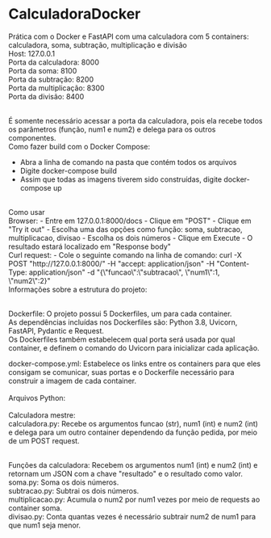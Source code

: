 # CalculadoraDocker
Prática com o Docker e FastAPI com uma calculadora com 5 containers: calculadora, soma, subtração, multiplicação e divisão<br>
Host: 127.0.0.1<br>
Porta da calculadora: 8000<br>
Porta da soma: 8100<br>
Porta da subtração: 8200<br>
Porta da multiplicação: 8300<br>
Porta da divisão: 8400<br><br>

É somente necessário acessar a porta da calculadora, pois ela recebe todos os parâmetros (função, num1 e num2) e delega para os outros componentes.<br>
Como fazer build com o Docker Compose:
  - Abra a linha de comando na pasta que contém todos os arquivos
  - Digite docker-compose build
  - Assim que todas as imagens tiverem sido construídas, digite docker-compose up
<br>
Como usar<br>
Browser:
  - Entre em 127.0.0.1:8000/docs
  - Clique em "POST"
  - Clique em "Try it out"
  - Escolha uma das opções como função: soma, subtracao, multiplicacao, divisao
  - Escolha os dois números
  - Clique em Execute
  - O resultado estará localizado em "Response body"
<br>
Curl request:
  - Cole o seguinte comando na linha de comando: curl -X POST "http://127.0.0.1:8000/" -H "accept: application/json" -H "Content-Type: application/json" -d "{\"funcao\":\"subtracao\", \"num1\":1, \"num2\":2}"
<br>
Informações sobre a estrutura do projeto:<br><br>

Dockerfile: O projeto possui 5 Dockerfiles, um para cada container.<br>
As dependências incluídas nos Dockerfiles são: Python 3.8, Uvicorn, FastAPI, Pydantic e Request.<br>
Os Dockerfiles também estabelecem qual porta será usada por qual container, e definem o comando do Uvicorn para inicializar cada aplicação.<br>

docker-compose.yml: Estabelece os links entre os containers para que eles consigam se comunicar, suas portas e o Dockerfile necessário para construir a imagem de cada container.
<br><br>
Arquivos Python:
<br><br>
Calculadora mestre:<br>
calculadora.py: Recebe os argumentos funcao (str), num1 (int) e num2 (int) e delega para um outro container dependendo da função pedida, por meio de um POST request.<br><br>

Funções da calculadora: Recebem os argumentos num1 (int) e num2 (int) e retornam um JSON com a chave "resultado" e o resultado como valor.<br>
soma.py: Soma os dois números.<br>
subtracao.py: Subtrai os dois números.<br>
multiplicacao.py: Acumula o num2 por num1 vezes por meio de requests ao container soma.<br>
divisao.py: Conta quantas vezes é necessário subtrair num2 de num1 para que num1 seja menor.
